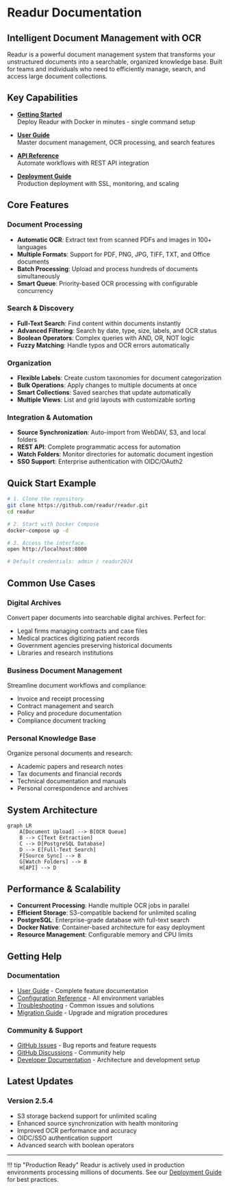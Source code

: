 # Readur Documentation

## Intelligent Document Management with OCR

Readur is a powerful document management system that transforms your unstructured documents into a searchable, organized knowledge base. Built for teams and individuals who need to efficiently manage, search, and access large document collections.

## Key Capabilities

<div class="grid cards" markdown>

- **[Getting Started](getting-started/installation.md)**  
  Deploy Readur with Docker in minutes - single command setup

- **[User Guide](user-guide.md)**  
  Master document management, OCR processing, and search features

- **[API Reference](api-reference.md)**  
  Automate workflows with REST API integration

- **[Deployment Guide](deployment.md)**  
  Production deployment with SSL, monitoring, and scaling

</div>

## Core Features

### Document Processing
- **Automatic OCR**: Extract text from scanned PDFs and images in 100+ languages
- **Multiple Formats**: Support for PDF, PNG, JPG, TIFF, TXT, and Office documents
- **Batch Processing**: Upload and process hundreds of documents simultaneously
- **Smart Queue**: Priority-based OCR processing with configurable concurrency

### Search & Discovery
- **Full-Text Search**: Find content within documents instantly
- **Advanced Filtering**: Search by date, type, size, labels, and OCR status
- **Boolean Operators**: Complex queries with AND, OR, NOT logic
- **Fuzzy Matching**: Handle typos and OCR errors automatically

### Organization
- **Flexible Labels**: Create custom taxonomies for document categorization
- **Bulk Operations**: Apply changes to multiple documents at once
- **Smart Collections**: Saved searches that update automatically
- **Multiple Views**: List and grid layouts with customizable sorting

### Integration & Automation
- **Source Synchronization**: Auto-import from WebDAV, S3, and local folders
- **REST API**: Complete programmatic access for automation
- **Watch Folders**: Monitor directories for automatic document ingestion
- **SSO Support**: Enterprise authentication with OIDC/OAuth2

## Quick Start Example

```bash
# 1. Clone the repository
git clone https://github.com/readur/readur.git
cd readur

# 2. Start with Docker Compose
docker-compose up -d

# 3. Access the interface
open http://localhost:8000

# Default credentials: admin / readur2024
```

## Common Use Cases

### Digital Archives
Convert paper documents into searchable digital archives. Perfect for:
- Legal firms managing contracts and case files
- Medical practices digitizing patient records
- Government agencies preserving historical documents
- Libraries and research institutions

### Business Document Management
Streamline document workflows and compliance:
- Invoice and receipt processing
- Contract management and search
- Policy and procedure documentation
- Compliance document tracking

### Personal Knowledge Base
Organize personal documents and research:
- Academic papers and research notes
- Tax documents and financial records
- Technical documentation and manuals
- Personal correspondence and archives

## System Architecture

```mermaid
graph LR
    A[Document Upload] --> B[OCR Queue]
    B --> C[Text Extraction]
    C --> D[PostgreSQL Database]
    D --> E[Full-Text Search]
    F[Source Sync] --> B
    G[Watch Folders] --> B
    H[API] --> D
```

## Performance & Scalability

- **Concurrent Processing**: Handle multiple OCR jobs in parallel
- **Efficient Storage**: S3-compatible backend for unlimited scaling
- **PostgreSQL**: Enterprise-grade database with full-text search
- **Docker Native**: Container-based architecture for easy deployment
- **Resource Management**: Configurable memory and CPU limits

## Getting Help

### Documentation
- [User Guide](user-guide.md) - Complete feature documentation
- [Configuration Reference](configuration-reference.md) - All environment variables
- [Troubleshooting](s3-troubleshooting.md) - Common issues and solutions
- [Migration Guide](migration-guide.md) - Upgrade and migration procedures

### Community & Support
- [GitHub Issues](https://github.com/readur/readur/issues) - Bug reports and feature requests
- [GitHub Discussions](https://github.com/readur/readur/discussions) - Community help
- [Developer Documentation](dev/) - Architecture and development setup

## Latest Updates

### Version 2.5.4
- S3 storage backend support for unlimited scaling
- Enhanced source synchronization with health monitoring
- Improved OCR performance and accuracy
- OIDC/SSO authentication support
- Advanced search with boolean operators

---

!!! tip "Production Ready"
    Readur is actively used in production environments processing millions of documents. See our [Deployment Guide](deployment.md) for best practices.